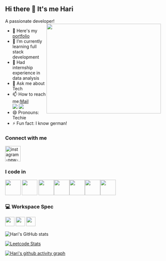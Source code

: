 ## Hi there 👋 It's me Hari

A passionate developer!
<img align="right" width="370" height="290" src="https://i.pinimg.com/originals/47/f0/34/47f0342cec72b800463bf003eac1257e.gif">
- 🔭 Here's my [portfolio](https://www.canva.com/design/DAGU04W3gDI/UrFC-7ac3y-60hbRDXa_sw/view?utm_content=DAGU04W3gDI&utm_campaign=designshare&utm_medium=link2&utm_source=uniquelinks&utlId=hd3d730d351)                                                 
- 🌱 I’m currently learning full stack development
- 👯 Had internship experience in data analysis
- 💬 Ask me about Tech
- 📫 How to reach me:[Mail](hariprasathb1106@gmail.com)
<br /> [<img src="	https://img.shields.io/badge/Gmail-D14836?style=for-the-badge&logo=gmail&logoColor=white" />](hariprasathb1106@gmail.com) [<img src="https://img.shields.io/badge/LinkedIn-0077B5?style=for-the-badge&logo=linkedin&logoColor=white" />](https://www.linkedin.com/in/hariprasath-b-7082a72b5/)
- 😄 Pronouns: Techie
- ⚡ Fun fact: I  know german!
### Connect with me 
 [<img width="50" height="50" src="https://img.icons8.com/clouds/100/instagram-new--v1.png" alt="instagram-new--v1"/>](https://www.instagram.com/idkitshari/)

### I code in
<img height="50" width="50" src="https://img.icons8.com/color/48/000000/python.png" /> <img height="50" width="50" src="https://img.icons8.com/color/48/000000/c-programming.png" /> <img height="50" width="50" src="https://img.icons8.com/color/48/000000/c-plus-plus-logo.png" /><img height="50" width="50" src="https://img.icons8.com/color/48/000000/html-5.png" /><img height="50" width="50" src="https://img.icons8.com/color/48/000000/css3.png" /><img height="50" width="50" src="https://img.icons8.com/color/48/000000/javascript.png"/><img height="50" width="50" src="https://img.icons8.com/color/48/000000/mysql-logo.png"/> 

### 💻 Workspace Spec
<img height="30" src="https://img.shields.io/badge/iOS-000000?style=for-the-badge&logo=ios&logoColor=white"/> <img height="30" src="https://img.shields.io/badge/NVIDIA-GTX1650-76B900?style=for-the-badge&logo=nvidia&logoColor=white"/>  <img height="30" src="https://img.shields.io/badge/AMD-Ryzen_5_4600H-ED1C24?style=for-the-badge&logo=amd&logoColor=white"/> 

![Hari's GitHub stats](https://github-readme-stats.vercel.app/api?username=hari110605&theme=dark&show_icons=true&&hide=issues,contribs)

[![Leetcode Stats](https://leetcard.jacoblin.cool/hari2005?ext=contest&theme=dark)](https://leetcode.com/u/hb9071/)

[![Hari's github activity graph](https://github-readme-activity-graph.vercel.app/graph?username=hari110605&bg_color=000000&color=ffffff&line=51f565&point=ffffff&area=true&hide_border=true)](https://github.com/ashutosh00710/github-readme-activity-graph)
